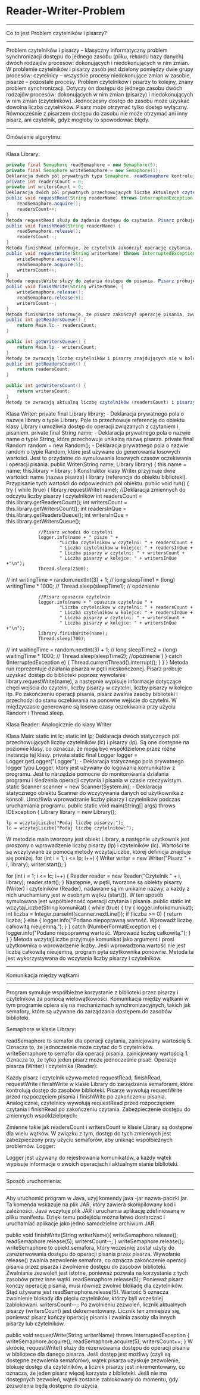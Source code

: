 # Reader-Writer-Problem

*******************************************************************
Co to jest Problem czytelników i pisarzy?
*******************************************************************

Problem czytelników i pisarzy – klasyczny informatyczny problem synchronizacji dostępu do jednego zasobu
(pliku, rekordu bazy danych) dwóch rodzajów procesów: dokonujących i niedokonujących w nim zmian.
W problemie czytelników i pisarzy zasób jest dzielony pomiędzy dwie grupy procesów:
czytelnicy – wszystkie procesy niedokonujące zmian w zasobie,
pisarze – pozostałe procesy.
Problem czytelników i pisarzy to kolejny, znany problem synchronizacji. Dotyczy on dostępu do jednego zasobu dwóch rodzajów procesów:
dokonujących w nim zmian (pisarzy) i
niedokonujących w nim zmian (czytelników).
Jednoczesny dostęp do zasobu może uzyskać dowolna liczba czytelników. Pisarz może otrzymać tylko dostęp wyłączny.
Równocześnie z pisarzem dostępu do zasobu nie może otrzymać ani inny pisarz, ani czytelnik, gdyż mogłoby to spowodować błędy.

*******************************************************************
Omówienie algorytmu:
*******************************************************************

Klasa Library:
```java
private final Semaphore readSemaphore = new Semaphore(5);
private final Semaphore writeSemaphore = new Semaphore(1);
Deklaracja dwóch pól prywatnych typu Semaphore. readSemaphore kontroluje dostęp do operacji czytania, ograniczając jednoczesne czytanie do 5 czytelników. writeSemaphore kontroluje dostęp do operacji pisania, umożliwiając jednoczesne pisanie tylko jednemu pisarzowi.
private int readersCount = 0;
private int writersCount = 0;
Deklaracja dwóch pól prywatnych przechowujących liczbę aktualnych czytelników (readersCount) i pisarzy (writersCount) w czytelni.
public void requestRead(String readerName) throws InterruptedException {
    readSemaphore.acquire();
    readersCount++;
}
Metoda requestRead służy do żądania dostępu do czytania. Pisarz próbuje zająć semafor readSemaphore za pomocą readSemaphore.acquire(). Jeśli semafor jest dostępny (nie jest już zajęty przez maksymalną liczbę czytelników), to czytelnik może wejść do sekcji czytania, a liczba czytelników w czytelni jest zwiększana.
public void finishRead(String readerName) {
    readSemaphore.release();
    readersCount--;
}
Metoda finishRead informuje, że czytelnik zakończył operację czytania, zwalniając semafor readSemaphore i zmniejszając liczbę czytelników w czytelni.
public void requestWrite(String writerName) throws InterruptedException {
    writeSemaphore.acquire();
    readSemaphore.acquire(5);
    writersCount++;
}
Metoda requestWrite służy do żądania dostępu do pisania. Pisarz próbuje zająć semafor writeSemaphore, a następnie semafor readSemaphore dla maksymalnie 5 czytelników (blokując wejście czytelników na czas pisania). Jeśli oba semafory są dostępne, pisarz może zacząć pisanie, a liczba pisarzy w czytelni jest zwiększana.
public void finishWrite(String writerName) {
    writeSemaphore.release();
    readSemaphore.release(5);
    writersCount--;
}
Metoda finishWrite informuje, że pisarz zakończył operację pisania, zwalniając semafor writeSemaphore i semafor readSemaphore dla maksymalnie 5 czytelników. Zmniejsza również liczbę pisarzy w czytelni.
public int getReadersQueue() {
    return Main.lc - readersCount;
}

public int getWritersQueue() {
    return Main.lp - writersCount;
}
Metody te zwracają liczbę czytelników i pisarzy znajdujących się w kolejce, obliczaną na podstawie całkowitej liczby czytelników (Main.lc) i pisarzy (Main.lp) minus aktualna liczba czytelników (readersCount) i pisarzy (writersCount) w czytelni.
public int getReadersCount() {
    return readersCount;
}

public int getWritersCount() {
    return writersCount;
}
Metody te zwracają aktualną liczbę czytelników (readersCount) i pisarzy (writersCount) w czytelni.
```
Klasa Writer:
private final Library library; - Deklaracja prywatnego pola o nazwie library o typie Library. Pole to przechowuje referencję do obiektu klasy Library i umożliwia dostęp do operacji związanych z czytaniem i pisaniem.
private final String name; - Deklaracja prywatnego pola o nazwie name o typie String, które przechowuje unikalną nazwę pisarza.
private final Random random = new Random(); - Deklaracja prywatnego pola o nazwie random o typie Random, które jest używane do generowania losowych wartości. Jest to przydatne do symulowania losowych czasów oczekiwania i operacji pisania.
public Writer(String name, Library library) {
    this.name = name;
    this.library = library;
}
Konstruktor klasy Writer przyjmuje dwie wartości: name (nazwa pisarza) i library (referencja do obiektu biblioteki). Przypisanie tych wartości do odpowiednich pól obiektu.
    public void run() {
        try {
            while (true) {
                library.requestWrite(name);
                //Deklaracja zmiennych do odczytu liczby pisarzy i czytelników
                int readersCount = this.library.getReadersCount();
                int writersCount = this.library.getWritersCount();
                int readersInQue = this.library.getReadersQueue();
                int writersInQue = this.library.getWritersQueue();

                //Pisarz wchodzi do czytelni
                logger.info(name + " pisze " +
                        "Liczba czytelnikow w czytelni: " + readersCount +
                        " Liczba czytelnikow w kolejce: " + readersInQue +
                        " Liczba pisarzy w czytelni: " + writersCount +
                        " Liczba pisarzy w kolejce: " + writersInQue +"\n");
                Thread.sleep(2500);
//                int writingTime = random.nextInt(3) + 1;
//                long sleepTime1 = (long) writingTime * 1000;
//                Thread.sleep(sleepTime1); // opóźnienie

                //Pisarz opuszcza czytelnie
                logger.info(name + " opuszcza czytelnie " +
                        "Liczba czytelnikow w czytelni: " + readersCount +
                        " Liczba czytelnikow w kolejce: " + readersInQue +
                        " Liczba pisarzy w czytelni: " + writersCount +
                        " Liczba pisarzy w kolejce: " + writersInQue +"\n");
                library.finishWrite(name);
                Thread.sleep(700);
//                int waitingTime = random.nextInt(3) + 1;
//                long sleepTime2 = (long) waitingTime * 1000;
//                Thread.sleep(sleepTime2); //opóźnienie
            }
        } catch (InterruptedException e) {
            Thread.currentThread().interrupt();
        }
    }
}
Metoda run reprezentuje działania pisarza w pętli nieskończonej. Pisarz próbuje uzyskać dostęp do biblioteki poprzez wywołanie library.requestWrite(name),
a następnie wypisuje informacje dotyczące chęci wejścia do czytelni, liczby pisarzy w czytelni, liczby pisarzy w kolejce itp. Po zakończeniu operacji pisania, pisarz zwalnia zasoby biblioteki i
przechodzi do stanu oczekiwania na ponowne wejście do czytelni. W międzyczasie generowane są losowe czasy oczekiwania przy użyciu Random i Thread.sleep.


Klasa Reader:
Analogicznie do klasy Writer

Klasa Main:
static int lc;
static int lp;
Deklaracja dwóch statycznych pól przechowujących liczby czytelników (lc) i pisarzy (lp). Są one dostępne na poziomie klasy, co oznacza, że mogą być współdzielone przez różne instancje tej klasy.
private static final Logger logger = Logger.getLogger("Logger"); - Deklaracja statycznego pola prywatnego logger typu Logger, który jest używany do logowania komunikatów z programu. Jest to narzędzie pomocne do monitorowania działania programu i śledzenia operacji czytania i pisania w czasie rzeczywistym.
static Scanner scanner = new Scanner(System.in); - Deklaracja statycznego obiektu Scanner do wczytywania danych od użytkownika z konsoli. Umożliwia wprowadzanie liczby pisarzy i czytelników podczas uruchamiania programu.
public static void main(String[] args) throws IOException {
    Library library = new Library();

    lp = wczytajLiczbe("Podaj liczbę pisarzy:");
    lc = wczytajLiczbe("Podaj liczbę czytelników:");
W metodzie main tworzony jest obiekt Library, a następnie użytkownik jest proszony o wprowadzenie liczby pisarzy (lp) i czytelników (lc). Wartości te są wczytywane za pomocą metody wczytajLiczbe, której definicja znajduje się poniżej.
for (int i = 1; i <= lp; i++) {
    Writer writer = new Writer("Pisarz " + i, library);
    writer.start();
}

for (int i = 1; i <= lc; i++) {
    Reader reader = new Reader("Czytelnik " + i, library);
    reader.start();
}
Następnie, w pętli, tworzone są obiekty pisarzy (Writer) i czytelników (Reader), nadawane są im unikalne nazwy, a każdy z nich uruchamiany jest w osobnym wątku (start()). W ten sposób symulowana jest współbieżność operacji czytania i pisania.
public static int wczytajLiczbe(String komunikat) {
    while (true) {
        try {
            logger.info(komunikat);
            int liczba = Integer.parseInt(scanner.nextLine());
            if (liczba >= 0) {
                return liczba;
            } else {
                logger.info("Podano niepoprawną wartość. Wprowadź liczbę całkowitą nieujemną.");
            }
        } catch (NumberFormatException e) {
            logger.info("Podano niepoprawną wartość. Wprowadź liczbę całkowitą.");
        }
    }
}
Metoda wczytajLiczbe przyjmuje komunikat jako argument i prosi użytkownika o wprowadzenie liczby. Jeśli wprowadzona wartość nie jest liczbą całkowitą nieujemną, program pyta użytkownika ponownie. Metoda ta jest wykorzystywana do wczytania liczby pisarzy i czytelników.


*******************************************************************
Komunikacja między wątkami
*******************************************************************

Program symuluje współbieżne korzystanie z biblioteki przez pisarzy i czytelników za pomocą wielowątkowości. Komunikacja między wątkami w tym programie opiera się na mechanizmach synchronizacyjnych, takich jak semafory, które są używane do zarządzania dostępem do zasobów biblioteki.

Semaphore w klasie Library:

readSemaphore to semafor dla operacji czytania, zainicjowany wartością 5. Oznacza to, że jednocześnie może czytać do 5 czytelników.
writeSemaphore to semafor dla operacji pisania, zainicjowany wartością 1. Oznacza to, że tylko jeden pisarz może jednocześnie pisać.
Operacje pisarza (Writer) i czytelnika (Reader):

Każdy pisarz i czytelnik używa metod requestRead, finishRead, requestWrite i finishWrite w klasie Library do zarządzania semaforami, które kontrolują dostęp do zasobów biblioteki.
Pisarze wywołują requestWrite przed rozpoczęciem pisania i finishWrite po zakończeniu pisania. Analogicznie, czytelnicy wywołują requestRead przed rozpoczęciem czytania i finishRead po zakończeniu czytania.
Zabezpieczenie dostępu do zmiennych współdzielonych:

Zmienne takie jak readersCount i writersCount w klasie Library są dostępne dla wielu wątków. W związku z tym, dostęp do tych zmiennych jest zabezpieczony przy użyciu semaforów, aby uniknąć współbieżnych problemów.
Logger:

Logger jest używany do rejestrowania komunikatów, a każdy wątek wypisuje informacje o swoich operacjach i aktualnym stanie biblioteki.

*******************************************************************
Sposób uruchomienia:
*******************************************************************
Aby uruchomić program w Java, użyj komendy java -jar nazwa-paczki.jar. Ta komenda wskazuje na plik JAR, który zawiera skompilowany kod i zależności.
Java wczytuje plik JAR i uruchamia aplikację zdefiniowaną w pliku manifestu. Dzięki temu podejściu można łatwo dostarczać i
uruchamiać aplikacje jako jedno samodzielne archiwum JAR.



public void finishWrite(String writerName){
    writeSemaphore.release();
    readSemaphore.release(5);
    writersCount--;
}
writeSemaphore.release();:
writeSemaphore to obiekt semafora, który wcześniej został użyty do zarezerwowania dostępu do operacji pisania przez pisarza.
Wywołanie release() zwalnia zezwolenie semafora, co oznacza zakończenie operacji pisania przez pisarza i zwolnienie dostępu do zasobów biblioteki.
Zwalnianie zezwoleń jest istotne, ponieważ pozwala na korzystanie z tych zasobów przez inne wątki.
readSemaphore.release(5);:
Ponieważ pisarz kończy operację pisania, musi również zwolnić blokadę dla czytelników. Stąd używane jest readSemaphore.release(5).
Wartość 5 oznacza zwolnienie blokady dla pięciu czytelników, którzy byli wcześniej zablokowani.
writersCount--;:
Po zwolnieniu zezwoleń, licznik aktualnych pisarzy (writersCount) jest dekrementowany.
Licznik ten zmniejsza się, ponieważ pisarz kończy operację pisania i zwalnia zasoby dla innych pisarzy lub czytelników.


public void requestWrite(String writerName) throws InterruptedException {
    writeSemaphore.acquire();
    readSemaphore.acquire(5);
    writersCount++;
}
W skrócie, requestWrite() służy do rezerwowania dostępu do operacji pisania w bibliotece dla danego pisarza. Jeśli dostęp jest możliwy
(czyli są dostępne zezwolenia semaforów), wątek pisarza uzyskuje zezwolenie, blokuje dostęp dla czytelników, a licznik pisarzy jest inkrementowany, co oznacza, że jeden pisarz więcej korzysta z biblioteki.
Jeśli nie ma dostępnych zezwoleń, wątek zostanie zablokowany do momentu, gdy zezwolenia będą dostępne do użycia.
